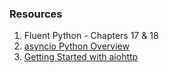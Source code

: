 ### Resources

1. Fluent Python - Chapters 17 & 18
2. [asyncio Python Overview](https://realpython.com/async-io-python/#the-10000-foot-view-of-async-io)
3. [Getting Started with aiohttp](https://docs.aiohttp.org/en/stable/#getting-started)